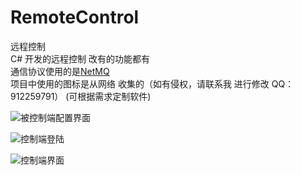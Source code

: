 # RemoteControl
远程控制  
C# 开发的远程控制 改有的功能都有  
通信协议使用的是[NetMQ](https://github.com/zeromq/netmq)  
项目中使用的图标是从网络 收集的（如有侵权，请联系我 进行修改 QQ：912259791）  (可根据需求定制软件) 

![被控制端配置界面](https://github.com/ZJ69719496/RemoteControl/blob/master/1.png)  

![控制端登陆](https://github.com/ZJ69719496/RemoteControl/blob/master/2.png)  

![控制端界面](https://github.com/ZJ69719496/RemoteControl/blob/master/3.png)  
